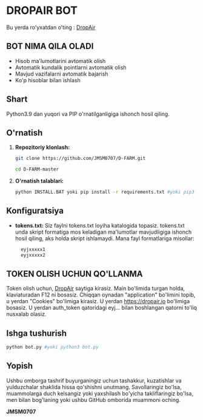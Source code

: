 # DROPAIR BOT

Bu yerda roʻyxatdan oʻting : [DropAir](https://dropair.io?ref=N5X824)

## BOT NIMA QILA OLADI

  - Hisob ma'lumotlarini avtomatik olish
  - Avtomatik kundalik pointlarni avtomatik olish
  - Mavjud vazifalarni avtomatik bajarish
  - Ko'p hisoblar bilan ishlash
    
## Shart

Python3.9 dan yuqori va PIP o'rnatilganligiga ishonch hosil qiling.

## O'rnatish

1. **Repozitoriy klonlash:**
   ```bash
   git clone https://github.com/JMSM0707/D-FARM.git
   ```
   ```bash
   cd D-FARM-master
   ```

2. **O'rnatish talablari:**
   ```bash
   python INSTALL.BAT yoki pip install -r requirements.txt #yoki pip3 install -r requirements.txt
   ```

## Konfiguratsiya

- **tokens.txt:** Siz faylni tokens.txt loyiha katalogida topasiz. tokens.txt unda skript formatiga mos keladigan ma'lumotlar mavjudligiga ishonch hosil qiling, aks holda skript ishlamaydi. Mana fayl formatlariga misollar:

  ```bash
    eyjxxxxx1
    eyjxxxxx2
  ```
## TOKEN OLISH UCHUN QO'LLANMA

Token olish uchun, [DropAir](https://dropair.io) saytiga kirasiz. Main bo'limida turgan holda, klaviaturadan F12 ni bosasiz. 
Chiqqan oynadan "application" bo'limini topib, u yerdan "Cookies" bo'limiga kirasiz. U yerdan https://dropair.io bo'limiga bosasiz. U yerdan auth_token qatoridagi eyj... bilan boshlangan qatorni to'liq nusxalab olasiz.

## Ishga tushurish

```bash
python bot.py #yoki python3 bot.py
```

## Yopish

Ushbu omborga tashrif buyurganingiz uchun tashakkur, kuzatishlar va yulduzchalar shaklida hissa qo'shishni unutmang. Savollaringiz bo'lsa, muammolarga duch kelsangiz yoki yaxshilash bo'yicha takliflaringiz bo'lsa, men bilan bog'laning yoki ushbu GitHub omborida muammoni oching.

**JMSM0707**
